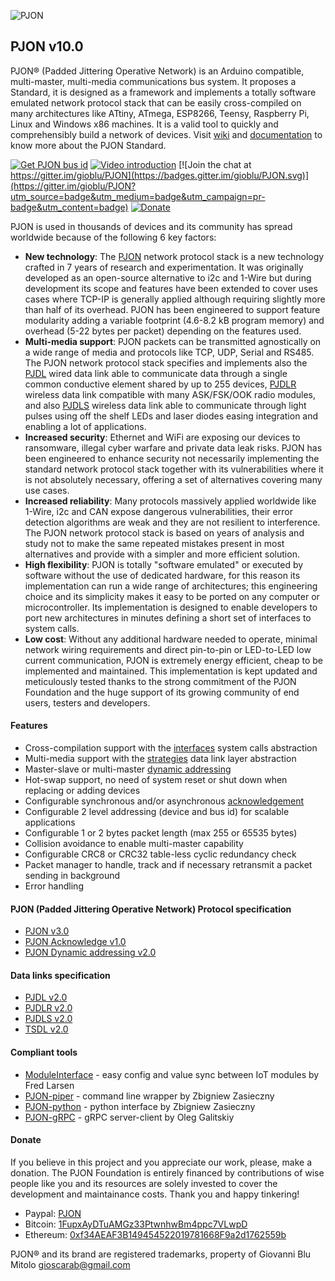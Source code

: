 
![PJON](http://www.gioblu.com/PJON/PJON-github-header-tiny.png)
## PJON v10.0
PJON® (Padded Jittering Operative Network) is an Arduino compatible, multi-master, multi-media communications bus system. It proposes a Standard, it is designed as a framework and implements a totally software emulated network protocol stack that can be easily cross-compiled on many architectures like ATtiny, ATmega, ESP8266, Teensy, Raspberry Pi, Linux and Windows x86 machines. It is a valid tool to quickly and comprehensibly build a network of devices. Visit [wiki](https://github.com/gioblu/PJON/wiki) and [documentation](documentation/README.md) to know more about the PJON Standard.

[![Get PJON bus id](https://img.shields.io/badge/GET-PJON%20bus%20id-lightgrey.svg)](http://www.pjon.org/get-bus-id.php)
[![Video introduction](https://img.shields.io/badge/PJON-video%20introduction-blue.svg)](https://www.youtube.com/watch?v=vjc4ZF5own8)
[![Join the chat at https://gitter.im/gioblu/PJON](https://badges.gitter.im/gioblu/PJON.svg)](https://gitter.im/gioblu/PJON?utm_source=badge&utm_medium=badge&utm_campaign=pr-badge&utm_content=badge) [![Donate](https://img.shields.io/badge/DONATE-Paypal-green.svg)](https://www.paypal.me/PJON)

PJON is used in thousands of devices and its community has spread worldwide because of the following 6 key factors:
- **New technology**: The [PJON](specification/PJON-protocol-specification-v2.0.md) network protocol stack is a new technology crafted in 7 years of research and experimentation. It was originally developed as an open-source alternative to i2c and 1-Wire but during development its scope and features have been extended to cover uses cases where TCP-IP is generally applied although requiring slightly more than half of its overhead. PJON has been engineered to support feature modularity adding a variable footprint (4.6-8.2 kB program memory) and overhead (5-22 bytes per packet) depending on the features used.
- **Multi-media support**: PJON packets can be transmitted agnostically on a wide range of media and protocols like TCP, UDP, Serial and RS485. The PJON network protocol stack specifies and implements also the [PJDL](strategies/SoftwareBitBang/specification/PJDL-specification-v2.0.md) wired data link able to communicate data through a single common conductive element shared by up to 255 devices, [PJDLR](strategies/OverSampling/specification/PJDLR-specification-v2.0.md) wireless data link compatible with many ASK/FSK/OOK radio modules, and also [PJDLS](strategies/AnalogSampling/specification/PJDLS-specification-v1.0.md) wireless data link able to communicate through light pulses using off the shelf LEDs and laser diodes easing integration and enabling a lot of applications.
- **Increased security**: Ethernet and WiFi are exposing our devices to ransomware, illegal cyber warfare and private data leak risks. PJON has been engineered to enhance security not necessarily implementing the standard network protocol stack together with its vulnerabilities where it is not absolutely necessary, offering a set of alternatives covering many use cases.
- **Increased reliability**: Many protocols massively applied worldwide like 1-Wire, i2c and CAN expose dangerous vulnerabilities, their error detection algorithms are weak and they are not resilient to interference. The PJON network protocol stack is based on years of analysis and study not to make the same repeated mistakes present in most alternatives and provide with a simpler and more efficient solution.
- **High flexibility**: PJON is totally "software emulated" or executed by software without the use of dedicated hardware, for this reason its implementation can run a wide range of architectures; this engineering choice and its simplicity makes it easy to be ported on any computer or microcontroller. Its implementation is designed to enable developers to port new architectures in minutes defining a short set of interfaces to system calls.
- **Low cost**: Without any additional hardware needed to operate, minimal network wiring requirements and direct pin-to-pin or LED-to-LED low current communication, PJON is extremely energy efficient, cheap to be implemented and maintained. This implementation is kept updated and meticulously tested thanks to the strong commitment of the PJON Foundation and the huge support of its growing community of end users, testers and developers.

#### Features
- Cross-compilation support with the [interfaces](interfaces) system calls abstraction   
- Multi-media support with the [strategies](strategies) data link layer abstraction
- Master-slave or multi-master [dynamic addressing](specification/PJON-dynamic-addressing-specification-v2.0.md)
- Hot-swap support, no need of system reset or shut down when replacing or adding devices
- Configurable synchronous and/or asynchronous [acknowledgement](specification/PJON-protocol-acknowledge-specification-v1.0.md)
- Configurable 2 level addressing (device and bus id) for scalable applications
- Configurable 1 or 2 bytes packet length (max 255 or 65535 bytes)
- Collision avoidance to enable multi-master capability
- Configurable CRC8 or CRC32 table-less cyclic redundancy check
- Packet manager to handle, track and if necessary retransmit a packet sending in background
- Error handling

#### PJON (Padded Jittering Operative Network) Protocol specification
- [PJON v3.0](specification/PJON-protocol-specification-v3.0.md)
- [PJON Acknowledge v1.0](specification/PJON-protocol-acknowledge-specification-v1.0.md)
- [PJON Dynamic addressing v2.0](specification/PJON-dynamic-addressing-specification-v2.0.md)

#### Data links specification
- [PJDL v2.0](strategies/SoftwareBitBang/specification/PJDL-specification-v2.0.md)
- [PJDLR v2.0](strategies/OverSampling/specification/PJDLR-specification-v2.0.md)
- [PJDLS v2.0](strategies/AnalogSampling/specification/PJDLS-specification-v2.0.md)
- [TSDL v2.0](strategies/ThroughSerial/specification/TSDL-specification-v2.0.md)

#### Compliant tools
- [ModuleInterface](https://github.com/fredilarsen/ModuleInterface) - easy config and value sync between IoT modules by Fred Larsen
- [PJON-piper](https://github.com/Girgitt/PJON-piper) - command line wrapper by Zbigniew Zasieczny
- [PJON-python](https://github.com/Girgitt/PJON-python) - python interface by Zbigniew Zasieczny
- [PJON-gRPC](https://github.com/Galitskiy/PJON-gRPC) - gRPC server-client by Oleg Galitskiy

#### Donate
If you believe in this project and you appreciate our work, please, make a
donation. The PJON Foundation is entirely financed by contributions of wise
people like you and its resources are solely invested to cover the development
and maintainance costs. Thank you and happy tinkering!
- Paypal: [PJON](https://www.paypal.me/PJON)
- Bitcoin: [1FupxAyDTuAMGz33PtwnhwBm4ppc7VLwpD](http://tny.im/btc/address.php?a=1FupxAyDTuAMGz33PtwnhwBm4ppc7VLwpD)
- Ethereum: [0xf34AEAF3B149454522019781668F9a2d1762559b](https://etherchain.org/account/0xf34AEAF3B149454522019781668F9a2d1762559b)

PJON® and its brand are registered trademarks, property of Giovanni Blu Mitolo gioscarab@gmail.com
